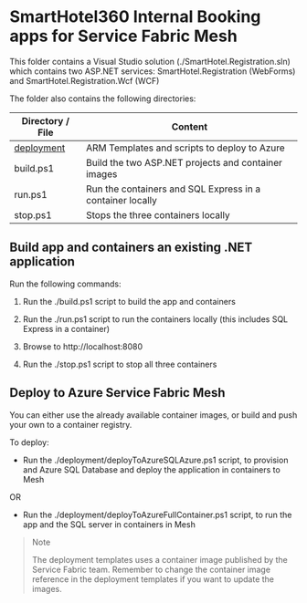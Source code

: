 # SmartHotel360 Internal Booking apps for Service Fabric Mesh

This folder contains a Visual Studio solution (./SmartHotel.Registration.sln) which contains two ASP.NET services: SmartHotel.Registration (WebForms) and SmartHotel.Registration.Wcf (WCF)

The folder also contains the following directories:

|Directory / File|Content|
|---|---|
| [deployment](./deployment) |ARM Templates and scripts to deploy to Azure|
| build.ps1 | Build the two ASP.NET projects and container images |
| run.ps1 | Run the containers and SQL Express in a container locally |
| stop.ps1 | Stops the three containers locally |

## Build app and containers an existing .NET application

Run the following commands:

1. Run the ./build.ps1 script to build the app and containers

1. Run the ./run.ps1 script to run the containers locally (this includes SQL Express in a container)

1. Browse to http://localhost:8080

1. Run the ./stop.ps1 script to stop all three containers

## Deploy to Azure Service Fabric Mesh

You can either use the already available container images, or build and push your own to a container registry.

To deploy:

- Run the ./deployment/deployToAzureSQLAzure.ps1 script, to provision and Azure SQL Database and deploy the application in containers to Mesh

OR

- Run the ./deployment/deployToAzureFullContainer.ps1 script, to run the app and the SQL server in containers in Mesh

>Note
>
>The deployment templates uses a container image published by the Service Fabric team. Remember to change the container image reference in the deployment templates if you want to update the images.